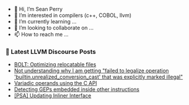 - 👋 Hi, I’m Sean Perry
- 👀 I’m interested in compilers (c++, COBOL, llvm)
- 🌱 I’m currently learning ...
- 💞️ I’m looking to collaborate on ...
- 📫 How to reach me ...

<!---
s66perry/s66perry is a ✨ special ✨ repository because its `README.md` (this file) appears on your GitHub profile.
You can click the Preview link to take a look at your changes.
--->
### 📕 Latest LLVM Discourse Posts

<!-- DISCOURSE-LLVM:START -->
- [BOLT: Optimizing relocatable files](https://discourse.llvm.org/t/bolt-optimizing-relocatable-files/69424#post_4)
- [Not understanding why I am getting &quot;failed to legalize operation &#39;builtin.unrealized_conversion_cast&#39; that was explicitly marked illegal&quot;](https://discourse.llvm.org/t/not-understanding-why-i-am-getting-failed-to-legalize-operation-builtin-unrealized-conversion-cast-that-was-explicitly-marked-illegal/69434#post_2)
- [Variadic operands using the C API](https://discourse.llvm.org/t/variadic-operands-using-the-c-api/69430#post_4)
- [Detecting GEPs embedded inside other instructions](https://discourse.llvm.org/t/detecting-geps-embedded-inside-other-instructions/69442#post_2)
- [[PSA] Updating Inliner Interface](https://discourse.llvm.org/t/psa-updating-inliner-interface/69224#post_2)
<!-- DISCOURSE-LLVM:END -->
